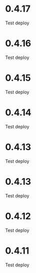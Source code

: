 # 0.4.17

Test deploy

# 0.4.16

Test deploy

# 0.4.15

Test deploy

# 0.4.14

Test deploy

# 0.4.13

Test deploy

# 0.4.13

Test deploy

# 0.4.12

Test deploy

# 0.4.11

Test deploy
